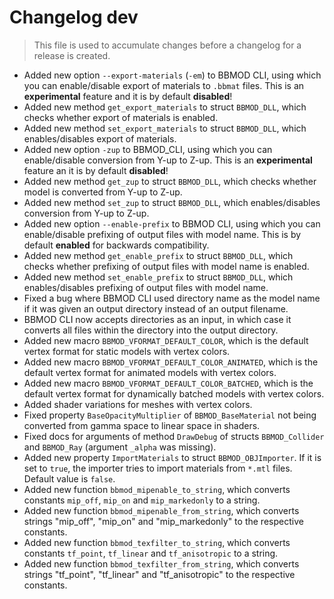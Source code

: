 # Changelog dev
> This file is used to accumulate changes before a changelog for a release is
> created.

* Added new option `--export-materials` (`-em`) to BBMOD CLI, using which you can enable/disable export of materials to `.bbmat` files. This is an **experimental** feature and it is by default **disabled**!
* Added new method `get_export_materials` to struct `BBMOD_DLL`, which checks whether export of materials is enabled.
* Added new method `set_export_materials` to struct `BBMOD_DLL`, which enables/disables export of materials.
* Added new option `-zup` to BBMOD_CLI, using which you can enable/disable conversion from Y-up to Z-up. This is an **experimental** feature an it is by default **disabled**!
* Added new method `get_zup` to struct `BBMOD_DLL`, which checks whether model is converted from Y-up to Z-up.
* Added new method `set_zup` to struct `BBMOD_DLL`, which enables/disables conversion from Y-up to Z-up.
* Added new option `--enable-prefix` to BBMOD CLI, using which you can enable/disable prefixing of output files with model name. This is by default **enabled** for backwards compatibility.
* Added new method `get_enable_prefix` to struct `BBMOD_DLL`, which checks whether prefixing of output files with model name is enabled.
* Added new method `set_enable_prefix` to struct `BBMOD_DLL`, which enables/disables prefixing of output files with model name.
* Fixed a bug where BBMOD CLI used directory name as the model name if it was given an output directory instead of an output filename.
* BBMOD CLI now accepts directories as an input, in which case it converts all files within the directory into the output directory.
* Added new macro `BBMOD_VFORMAT_DEFAULT_COLOR`, which is the default vertex format for static models with vertex colors.
* Added new macro `BBMOD_VFORMAT_DEFAULT_COLOR_ANIMATED`, which is the default vertex format for animated models with vertex colors.
* Added new macro `BBMOD_VFORMAT_DEFAULT_COLOR_BATCHED`, which is the default vertex format for dynamically batched models with vertex colors.
* Added shader variations for meshes with vertex colors.
* Fixed property `BaseOpacityMultiplier` of `BBMOD_BaseMaterial` not being converted from gamma space to linear space in shaders.
* Fixed docs for arguments of method `DrawDebug` of structs `BBMOD_Collider` and `BBMOD_Ray` (argument `_alpha` was missing).
* Added new property `ImportMaterials` to struct `BBMOD_OBJImporter`. If it is set to `true`, the importer tries to import materials from `*.mtl` files. Default value is `false`.
* Added new function `bbmod_mipenable_to_string`, which converts constants `mip_off`, `mip_on` and `mip_markedonly` to a string.
* Added new function `bbmod_mipenable_from_string`, which converts strings "mip_off", "mip_on" and "mip_markedonly" to the respective constants.
* Added new function `bbmod_texfilter_to_string`, which converts constants `tf_point`, `tf_linear` and `tf_anisotropic` to a string.
* Added new function `bbmod_texfilter_from_string`, which converts strings "tf_point", "tf_linear" and "tf_anisotropic" to the respective constants.
